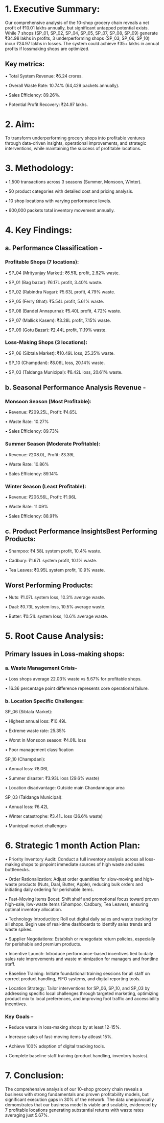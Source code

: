 # 1. Executive Summary:

Our comprehensive analysis of the 10-shop grocery chain reveals a net profit of ₹10.01 lakhs
annually, but significant untapped potential exists. While 7 shops (SP_01, SP_02, SP_04, SP_05,
SP_07, SP_08, SP_09) generate ₹34.98 lakhs in profits, 3 underperforming shops (SP_03, SP_06,
SP_10) incur ₹24.97 lakhs in losses. The system could achieve ₹35+ lakhs in annual profits if lossmaking shops are optimized.

## Key metrics:
• Total System Revenue: ₹6.24 crores.

• Overall Waste Rate: 10.74% (64,429 packets annually).

• Sales Efficiency: 89.26%.

• Potential Profit Recovery: ₹24.97 lakhs.

# 2. Aim:

To transform underperforming grocery shops into profitable ventures through data-driven insights,
operational improvements, and strategic interventions, while maintaining the success of profitable
locations.

# 3. Methodology:

• 1,500 transactions across 3 seasons (Summer, Monsoon, Winter).

• 50 product categories with detailed cost and pricing analysis.

• 10 shop locations with varying performance levels.

• 600,000 packets total inventory movement annually.

# 4. Key Findings:

## a. Performance Classification -

### Profitable Shops (7 locations):

• SP_04 (Mrityunjay Market): ₹6.51L profit, 2.82% waste.

• SP_01 (Bag bazar): ₹6.17L profit, 3.40% waste.

• SP_02 (Rabindra Nagar): ₹5.63L profit, 4.79% waste.

• SP_05 (Ferry Ghat): ₹5.54L profit, 5.61% waste.

• SP_08 (Bandel Annapurna): ₹5.40L profit, 4.72% waste.

• SP_07 (Mallick Kasem): ₹3.28L profit, 7.15% waste.

• SP_09 (Gotu Bazar): ₹2.44L profit, 11.19% waste.

 ### Loss-Making Shops (3 locations):
 
• SP_06 (Sibtala Market): ₹10.49L loss, 25.35% waste.

• SP_10 (Champdani): ₹8.06L loss, 20.14% waste.

• SP_03 (Taldanga Municipal): ₹6.42L loss, 20.61% waste.

## b. Seasonal Performance Analysis Revenue -

### Monsoon Season (Most Profitable):

• Revenue: ₹209.25L, Profit: ₹4.65L

• Waste Rate: 10.27%

• Sales Efficiency: 89.73%

### Summer Season (Moderate Profitable):

• Revenue: ₹208.0L, Profit: ₹3.39L

• Waste Rate: 10.86%

• Sales Efficiency: 89.14%

### Winter Season (Least Profitable):

• Revenue: ₹206.56L, Profit: ₹1.96L

• Waste Rate: 11.09%

• Sales Efficiency: 88.91%

## c. Product Performance InsightsBest Performing Products:

• Shampoo: ₹4.58L system profit, 10.4% waste.

• Cadbury: ₹1.67L system profit, 10.1% waste.

• Tea Leaves: ₹0.95L system profit, 10.9% waste.

## Worst Performing Products:

• Nuts: ₹1.07L system loss, 10.3% average waste.

• Daal: ₹0.73L system loss, 10.5% average waste.

• Butter: ₹0.51L system loss, 10.6% average waste.

# 5. Root Cause Analysis:

## Primary Issues in Loss-making shops:

### a. Waste Management Crisis-

• Loss shops average 22.03% waste vs 5.67% for profitable shops.

• 16.36 percentage point difference represents core operational failure.

### b. Location Specific Challenges: 

SP_06 (Sibtala Market):

• Highest annual loss: ₹10.49L

• Extreme waste rate: 25.35%

• Worst in Monsoon season: ₹4.01L loss

• Poor management classification

SP_10 (Champdani):

• Annual loss: ₹8.06L

• Summer disaster: ₹3.93L loss (29.6% waste)

• Location disadvantage: Outside main Chandannagar area

SP_03 (Taldanga Municipal):

• Annual loss: ₹6.42L

• Winter catastrophe: ₹3.41L loss (26.6% waste)

• Municipal market challenges

# 6. Strategic 1 month Action Plan:

• Priority Inventory Audit: Conduct a full inventory analysis across all loss-making
shops to pinpoint immediate sources of high waste and sales bottlenecks.

• Order Rationalization: Adjust order quantities for slow-moving and high-waste
products (Nuts, Daal, Butter, Apple), reducing bulk orders and initiating daily
ordering for perishable items.

• Fast-Moving Items Boost: Shift shelf and promotional focus toward proven high-sale,
low-waste items (Shampoo, Cadbury, Tea Leaves), ensuring optimal inventory
allocation.

• Technology Introduction: Roll out digital daily sales and waste tracking for all shops.
Begin use of real-time dashboards to identify sales trends and waste spikes.

• Supplier Negotiations: Establish or renegotiate return policies, especially for
perishable and premium products.

• Incentive Launch: Introduce performance-based incentives tied to daily sales rate
improvements and waste minimization for managers and frontline staff.

• Baseline Training: Initiate foundational training sessions for all staff on correct
product handling, FIFO systems, and digital reporting tools.

• Location Strategy: Tailor interventions for SP_06, SP_10, and SP_03 by addressing
specific local challenges through targeted marketing, optimizing product mix to local
preferences, and improving foot traffic and accessibility incentives.

### Key Goals –

• Reduce waste in loss-making shops by at least 12-15%.

• Increase sales of fast-moving items by atleast 15%.

• Achieve 100% adoption of digital tracking tools.

• Complete baseline staff training (product handling, inventory basics).

# 7. Conclusion:

The comprehensive analysis of our 10-shop grocery chain reveals a business with
strong fundamentals and proven profitability models, but significant execution gaps
in 30% of the network. The data unequivocally demonstrates that our business
model is viable and scalable, evidenced by 7 profitable locations generating
substantial returns with waste rates averaging just 5.67%.
